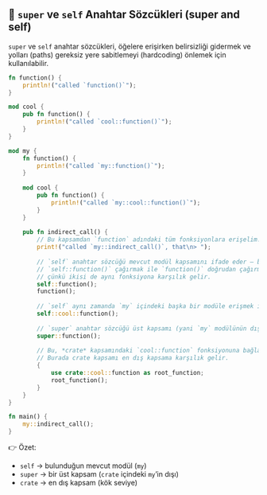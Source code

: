 ## 🧭 `super` ve `self` Anahtar Sözcükleri (super and self)

`super` ve `self` anahtar sözcükleri, öğelere erişirken belirsizliği gidermek ve yolları (paths) gereksiz yere sabitlemeyi (hardcoding) önlemek için kullanılabilir.

```rust
fn function() {
    println!("called `function()`");
}

mod cool {
    pub fn function() {
        println!("called `cool::function()`");
    }
}

mod my {
    fn function() {
        println!("called `my::function()`");
    }
    
    mod cool {
        pub fn function() {
            println!("called `my::cool::function()`");
        }
    }
    
    pub fn indirect_call() {
        // Bu kapsamdan `function` adındaki tüm fonksiyonlara erişelim!
        print!("called `my::indirect_call()`, that\n> ");
        
        // `self` anahtar sözcüğü mevcut modül kapsamını ifade eder – burada `my`.
        // `self::function()` çağırmak ile `function()` doğrudan çağırmak aynı sonucu verir,
        // çünkü ikisi de aynı fonksiyona karşılık gelir.
        self::function();
        function();
        
        // `self` aynı zamanda `my` içindeki başka bir modüle erişmek için de kullanılabilir:
        self::cool::function();
        
        // `super` anahtar sözcüğü üst kapsamı (yani `my` modülünün dışını) ifade eder.
        super::function();
        
        // Bu, *crate* kapsamındaki `cool::function` fonksiyonuna bağlanır.
        // Burada crate kapsamı en dış kapsama karşılık gelir.
        {
            use crate::cool::function as root_function;
            root_function();
        }
    }
}

fn main() {
    my::indirect_call();
}
```

👉 Özet:

* `self` → bulunduğun mevcut modül (`my`)
* `super` → bir üst kapsam (`crate` içindeki `my`’in dışı)
* `crate` → en dış kapsam (kök seviye)
